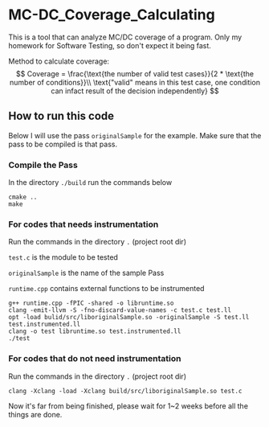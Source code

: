 # MC-DC_Coverage_Calculating
This is a tool that can analyze MC/DC coverage of a program.
Only my homework for Software Testing, so don't expect it being fast.

Method to calculate coverage:
$$
Coverage = \frac{\text{the number of valid test cases}}{2 * \text{the number of conditions}}\\
\text{"valid" means in this test case, one condition can infact result of the decision independently}
$$


## How to run this code

Below I will use the pass `originalSample` for the example. Make sure that the pass to be compiled is that pass.

### Compile the Pass

In the directory `./build` run the commands below

```shell
cmake ..
make
```

### For codes that needs instrumentation

Run the  commands in the directory `.` (project root dir)

`test.c` is the module to be tested

`originalSample` is the name of the sample Pass

`runtime.cpp` contains external functions to be instrumented

```shell
g++ runtime.cpp -fPIC -shared -o libruntime.so
clang -emit-llvm -S -fno-discard-value-names -c test.c test.ll
opt -load bulid/src/liboriginalSample.so -originalSample -S test.ll test.instrumented.ll
clang -o test libruntime.so test.instrumented.ll 
./test
```

### For codes that do not need instrumentation

Run the  commands in the directory `.` (project root dir)

```shell
clang -Xclang -load -Xclang build/src/liboriginalSample.so test.c
```

Now it's far from being finished, please wait for 1~2 weeks before all the things are done.
